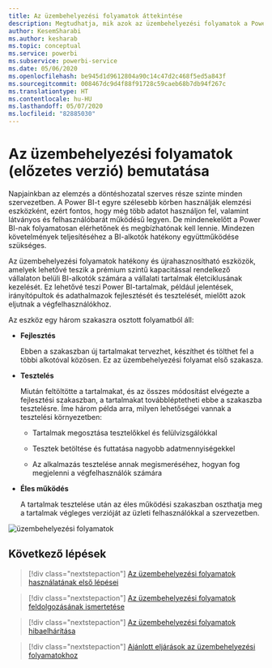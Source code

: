 ```yaml
---
title: Az üzembehelyezési folyamatok áttekintése
description: Megtudhatja, mik azok az üzembehelyezési folyamatok a Power BI-ban.
author: KesemSharabi
ms.author: kesharab
ms.topic: conceptual
ms.service: powerbi
ms.subservice: powerbi-service
ms.date: 05/06/2020
ms.openlocfilehash: be945d1d9612804a90c14c47d2c468f5ed5a843f
ms.sourcegitcommit: 008467dc9d4f88f91728c59caeb68b7db94f267c
ms.translationtype: HT
ms.contentlocale: hu-HU
ms.lasthandoff: 05/07/2020
ms.locfileid: "82885030"
---
```

# <a name="introduction-to-deployment-pipelines-preview"></a>Az üzembehelyezési folyamatok (előzetes verzió) bemutatása

Napjainkban az elemzés a döntéshozatal szerves része szinte minden szervezetben. A Power BI-t egyre szélesebb körben használják elemzési eszközként, ezért fontos, hogy még több adatot használjon fel, valamint látványos és felhasználóbarát működésű legyen. De mindenekelőtt a Power BI-nak folyamatosan elérhetőnek és megbízhatónak kell lennie. Mindezen követelmények teljesítéséhez a BI-alkotók hatékony együttműködése szükséges.

Az üzembehelyezési folyamatok hatékony és újrahasznosítható eszközök, amelyek lehetővé teszik a prémium szintű kapacitással rendelkező vállalaton belüli BI-alkotók számára a vállalati tartalmak életciklusának kezelését. Ez lehetővé teszi Power BI-tartalmak, például jelentések, irányítópultok és adathalmazok fejlesztését és tesztelését, mielőtt azok eljutnak a végfelhasználókhoz.

Az eszköz egy három szakaszra osztott folyamatból áll:

* **<a name="development"></a>Fejlesztés**
    
    Ebben a szakaszban új tartalmakat tervezhet, készíthet és tölthet fel a többi alkotóval közösen. Ez az üzembehelyezési folyamat első szakasza.

* **<a name="test"></a>Tesztelés**

    Miután feltöltötte a tartalmakat, és az összes módosítást elvégezte a fejlesztési szakaszban, a tartalmakat továbbléptetheti ebbe a szakaszba tesztelésre. Íme három példa arra, milyen lehetőségei vannak a tesztelési környezetben:

    * Tartalmak megosztása tesztelőkkel és felülvizsgálókkal

    * Tesztek betöltése és futtatása nagyobb adatmennyiségekkel

    * Az alkalmazás tesztelése annak megismeréséhez, hogyan fog megjelenni a végfelhasználók számára

* **<a name="production"></a>Éles működés**

    A tartalmak tesztelése után az éles működési szakaszban oszthatja meg a tartalmak végleges verzióját az üzleti felhasználókkal a szervezetben.

![üzembehelyezési folyamatok](media/deployment-pipelines-overview/deployment-pipelines.png)

## <a name="next-steps"></a>Következő lépések

>[!div class="nextstepaction"]
>[Az üzembehelyezési folyamatok használatának első lépései](deployment-pipelines-get-started.md)

>[!div class="nextstepaction"]
>[Az üzembehelyezési folyamatok feldolgozásának ismertetése](deployment-pipelines-process.md)

>[!div class="nextstepaction"]
>[Az üzembehelyezési folyamatok hibaelhárítása](deployment-pipelines-troubleshooting.md)

>[!div class="nextstepaction"]
>[Ajánlott eljárások az üzembehelyezési folyamatokhoz](deployment-pipelines-best-practices.md)